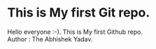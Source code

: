 # This is My first Git repo.
Hello everyone :-).
This is My first Github repo.
<br>
Author : The Abhishek Yadav.
